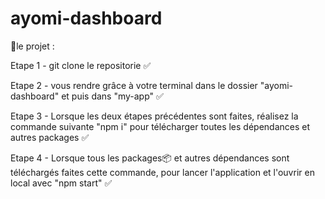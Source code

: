 # ayomi-dashboard


🚀le projet : 

Etape 1 - git clone le repositorie ✅

Etape 2 - vous rendre grâce à votre terminal dans le dossier "ayomi-dashboard" et puis dans "my-app" ✅

Etape 3 - Lorsque les deux étapes précédentes sont faites, réalisez la commande suivante "npm i" pour télécharger toutes les dépendances et autres packages ✅

Etape 4 - Lorsque tous les packages📦 et autres dépendances sont téléchargés faites cette commande, pour lancer l'application et l'ouvrir en local avec "npm start" ✅

